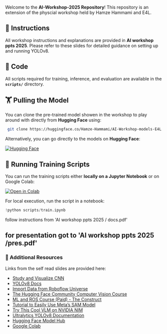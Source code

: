 Welcome to the **AI-Workshop-2025 Repository**! This repository is an extension of the physcial workshop held by Hamze Hammami and E4L.

## 📜 Instructions
All workshop instructions and explanations are provided in **AI workshop ppts 2025**. Please refer to these slides for detailed guidance on setting up and running YOLOv8.

## 📜 Code
All scripts required for training, inference, and evaluation are available in the **`scripts/`** directory.

## 🏋️ Pulling the Model
You can clone the pre-trained model showen in the workshop to play around with directly from **Hugging Face** using:

```bash
 git clone https://huggingface.co/Hamze-Hammami/AI-Workshop-models-E4L
```

Alternatively, you can go directly to the models on **Hugging Face**:

[![Hugging Face](https://huggingface.co/front/assets/huggingface_logo-noborder.svg)](https://huggingface.co/Hamze-Hammami/AI-Workshop-models-E4L/tree/main/models)

## 🚀 Running Training Scripts
You can run the training scripts either **locally on a Jupyter Notebook** or on Google Colab:

[![Open in Colab](https://colab.research.google.com/assets/colab-badge.svg)](https://colab.research.google.com/drive/1AJcaxH2Tx6PEU5UHtRBX6ACOhllukigM?usp=sharing)

For local execution, run the script in a notebook:

```python
!python scripts/train.ipynb
```

follow instructions from 'AI workshop ppts 2025 / docs.pdf'


for presentation got to 'AI workshop ppts 2025 /pres.pdf'
---
### 🔗 Additional Resources

Links from the self read slides are provided here:
- [Study and Visualize CNN](https://poloclub.github.io/cnn-explainer/)
- [YOLOv8 Docs](https://docs.ultralytics.com/models/yolov8/)
- [Import Data from Roboflow Universe](https://docs.roboflow.com/datasets/adding-data/roboflow-universe)
- [The Hugging Face Community Computer Vision Course](https://huggingface.co/learn/computer-vision-course/en/unit0/welcome/welcome)
- [ML and ROS Course (Paid) - The Construct](https://www.theconstruct.ai/machine-learning-for-robots-learning-path/)
- [Tutorial to Easily Use Meta’s SAM Model](https://www.freecodecamp.org/news/use-segment-anything-model-to-create-masks/)
- [Try This Cool VLM on NVIDIA NIM](https://build.nvidia.com/microsoft/phi-3-vision-128k-instruct)
- [Ultralytics YOLOv8 Documentation](https://docs.ultralytics.com/)
- [Hugging Face Model Hub](https://huggingface.co/)
- [Google Colab](https://colab.research.google.com/)



